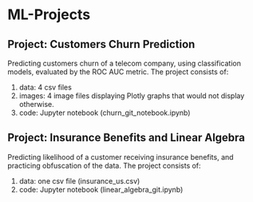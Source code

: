 # ML-Projects

## Project: Customers Churn Prediction
Predicting customers churn of a telecom company, using classification models, evaluated by the ROC AUC metric.
The project consists of:
1. data: 4 csv files
2. images: 4 image files displaying Plotly graphs that would not display otherwise.
3. code: Jupyter notebook (churn_git_notebook.ipynb)


## Project: Insurance Benefits and Linear Algebra
Predicting likelihood of a customer receiving insurance benefits, and practicing obfuscation of the data.
The project consists of:
1. data: one csv file (insurance_us.csv)
3. code: Jupyter notebook (linear_algebra_git.ipynb)
